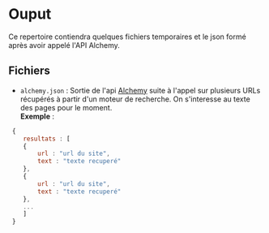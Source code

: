 # Ouput
Ce repertoire contiendra quelques fichiers temporaires et le json formé après avoir appelé l'API Alchemy.

## Fichiers
 - `alchemy.json` : Sortie de l'api [Alchemy](http://www.alchemyapi.com/products/demo/alchemylanguage) suite à l'appel sur plusieurs URLs récupérés à partir d'un moteur de recherche. On s'interesse au texte des pages pour le moment.  
 **Exemple** : 
```javascript
 {
 	resultats : [
 	{
 		url : "url du site",
 		text : "texte recuperé"
 	},
 	{
 		url : "url du site",
 		text : "texte recuperé"
 	},
 	...
 	]
 }
```
